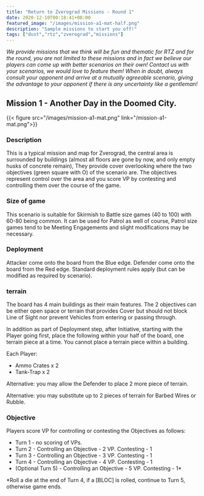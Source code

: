 ```yaml
---
title: "Return to Zverograd Missions - Round 1"
date: 2020-12-10T00:18:41+08:00
featured_image: "/images/mission-a1-mat-half.png"
description: "Sample missions to start you off!"
tags: ["dust","rtz","zverograd","missions"]
---
```

*We provide missions that we think will be fun and thematic for RTZ and for the round, you are not limited to these missions and in fact we believe our players can come up with better scenarios on their own! Contact us with your scenarios, we would love to feature them! When in doubt, always consult your opponent and arrive at a mutually agreeable scenario, giving the advantage to your opponent if there is any uncertainty like a gentleman!*

## Mission 1 - Another Day in the Doomed City.
{{< figure src="/images/mission-a1-mat.png" link="/mission-a1-mat.png">}}
### Description
This is a typical mission and map for Zverograd, the central area is surrounded by buildings (almost all floors are gone by now, and only empty husks of concrete remain), They provide cover overlooking where the two objectives (green square with O) of the scenario are. The objectives represent control over the area and you score VP by contesting and controlling them over the course of the game.

### Size of game
This scenario is suitable for Skirmish to Battle size games (40 to 100) with 60-80 being common. It can be used for Patrol as well of course, Patrol size games tend to be Meeting Engagements and slight modifications may be necessary.

### Deployment
Attacker come onto the board from the Blue edge. Defender come onto the board from the Red edge. Standard deployment rules apply (but can be modified as required by scenario).

### terrain
The board has 4 main buildings as their main features. The 2 objectives can be either open space or terrain that provides Cover but should not block Line of Sight nor prevent Vehicles from entering or passing through.

In addition as part of Deployment step, after Initiative, starting with the Player going first, place the following within your half of the board, one terrain piece at a time. You cannot place a terrain piece within a building.

Each Player:
- Ammo Crates x 2
- Tank-Trap x 2

Alternative: you may allow the Defender to place 2 more piece of terrain.

Alternative: you may substitute up to 2 pieces of terrain for Barbed Wires or Rubble.

### Objective
Players score VP for controlling or contesting the Objectives as follows:
- Turn 1 - no scoring of VPs.
- Turn 2 - Controlling an Objective - 2 VP. Contesting - 1
- Turn 3 - Controlling an Objective - 3 VP. Contesting - 1
- Turn 4 - Controlling an Objective - 4 VP. Contesting - 1
- (Optional Turn 5) - Controlling an Objective - 5 VP. Contesting - 1*

*Roll a die at the end of Turn 4, if a [BLOC] is rolled, continue to Turn 5, otherwise game ends.

